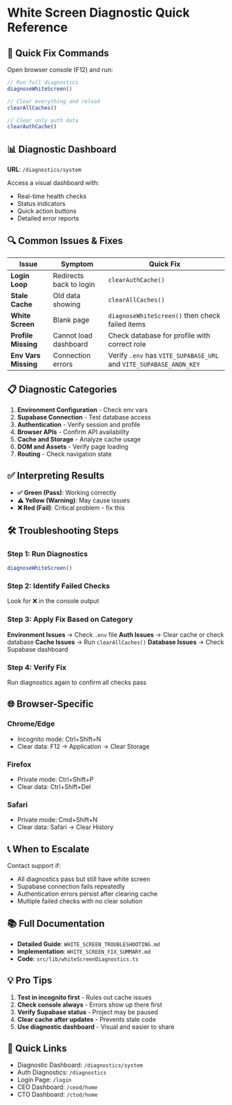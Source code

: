 # White Screen Diagnostic Quick Reference

## 🚨 Quick Fix Commands

Open browser console (F12) and run:

```javascript
// Run full diagnostics
diagnoseWhiteScreen()

// Clear everything and reload
clearAllCaches()

// Clear only auth data
clearAuthCache()
```

## 📊 Diagnostic Dashboard

**URL**: `/diagnostics/system`

Access a visual dashboard with:
- Real-time health checks
- Status indicators
- Quick action buttons
- Detailed error reports

## 🔍 Common Issues & Fixes

| Issue | Symptom | Quick Fix |
|-------|---------|-----------|
| **Login Loop** | Redirects back to login | `clearAuthCache()` |
| **Stale Cache** | Old data showing | `clearAllCaches()` |
| **White Screen** | Blank page | `diagnoseWhiteScreen()` then check failed items |
| **Profile Missing** | Cannot load dashboard | Check database for profile with correct role |
| **Env Vars Missing** | Connection errors | Verify `.env` has `VITE_SUPABASE_URL` and `VITE_SUPABASE_ANON_KEY` |

## 📋 Diagnostic Categories

1. **Environment Configuration** - Check env vars
2. **Supabase Connection** - Test database access
3. **Authentication** - Verify session and profile
4. **Browser APIs** - Confirm API availability
5. **Cache and Storage** - Analyze cache usage
6. **DOM and Assets** - Verify page loading
7. **Routing** - Check navigation state

## ✅ Interpreting Results

- **✅ Green (Pass)**: Working correctly
- **⚠️ Yellow (Warning)**: May cause issues
- **❌ Red (Fail)**: Critical problem - fix this

## 🛠️ Troubleshooting Steps

### Step 1: Run Diagnostics
```javascript
diagnoseWhiteScreen()
```

### Step 2: Identify Failed Checks
Look for ❌ in the console output

### Step 3: Apply Fix Based on Category

**Environment Issues** → Check `.env` file
**Auth Issues** → Clear cache or check database
**Cache Issues** → Run `clearAllCaches()`
**Database Issues** → Check Supabase dashboard

### Step 4: Verify Fix
Run diagnostics again to confirm all checks pass

## 🌐 Browser-Specific

### Chrome/Edge
- Incognito mode: Ctrl+Shift+N
- Clear data: F12 → Application → Clear Storage

### Firefox
- Private mode: Ctrl+Shift+P
- Clear data: Ctrl+Shift+Del

### Safari
- Private mode: Cmd+Shift+N
- Clear data: Safari → Clear History

## 📞 When to Escalate

Contact support if:
- All diagnostics pass but still have white screen
- Supabase connection fails repeatedly
- Authentication errors persist after clearing cache
- Multiple failed checks with no clear solution

## 📚 Full Documentation

- **Detailed Guide**: `WHITE_SCREEN_TROUBLESHOOTING.md`
- **Implementation**: `WHITE_SCREEN_FIX_SUMMARY.md`
- **Code**: `src/lib/whiteScreenDiagnostics.ts`

## 💡 Pro Tips

1. **Test in incognito first** - Rules out cache issues
2. **Check console always** - Errors show up there first
3. **Verify Supabase status** - Project may be paused
4. **Clear cache after updates** - Prevents stale code
5. **Use diagnostic dashboard** - Visual and easier to share

## 🔗 Quick Links

- Diagnostic Dashboard: `/diagnostics/system`
- Auth Diagnostics: `/diagnostics`
- Login Page: `/login`
- CEO Dashboard: `/ceod/home`
- CTO Dashboard: `/ctod/home`
